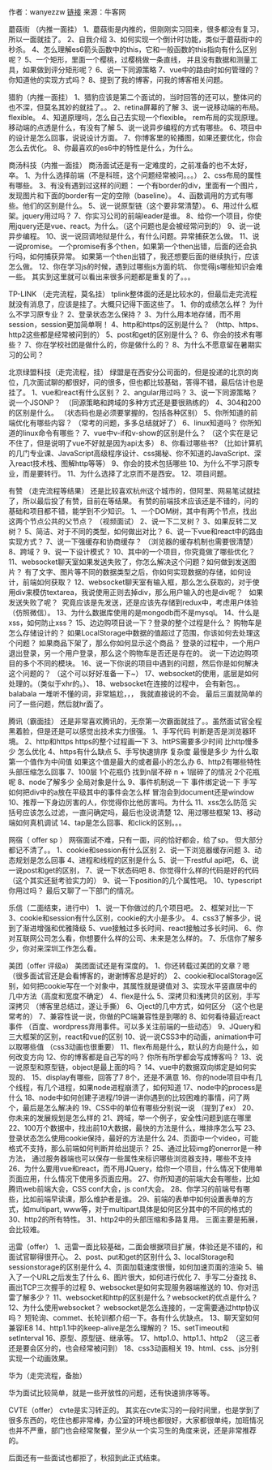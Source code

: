 作者：wanyezzw
[链接](https://www.nowcoder.com/discuss/52998?type=0&order=0&pos=27&page=1)
来源：牛客网

蘑菇街 （内推一面挂）
1、蘑菇街是内推的，但刚刚实习回来，很多都没有复习，所以一面就挂了。
2、自我介绍
3、如何实现一个倒计时功能，类似于蘑菇街中的秒杀。
4、怎么理解es6箭头函数中的this，它和一般函数的this指向有什么区别呢？
5、一个矩形，里面一个樱桃，过樱桃做一条直线， 并且没有数据和测量工具，如果做到评分矩形呢？
6、说一下同源策略
7、vue中的路由时如何管理的？ 你知道他的实现方式吗？
8、提到了我的博客，问我的博客相关问题。



猎豹（内推一面挂）
1、猎豹应该是第二个面试的，当时回答的还可以，整体问的也不深，但莫名其妙的就挂了。。
2、retina屏幕的了解
3、说一说移动端的布局。 flexible。
4、知道原理吗，怎么自己去实现一个flexible。 rem布局的实现原理。移动端的点透是什么，有没有了解
5、说一说异步编程的方式有哪些。
6、项目中的设计是怎么回事，说说设计方面。
7、你博客里的轮播图，如果还要优化，你会怎么去优化。
8、你最喜欢的es6中的特性是什么，为什么。


商汤科技（内推一面挂）
商汤面试还是有一定难度的，之前准备的也不太好，卒。
1、为什么选择前端（不是科班，这个问题经常被问。。。）
2、css布局的属性有哪些。
3、有没有遇到过这样的问题： 一个有border的div，里面有一个图片，发现图片和下面的border有一定的空隙（baseline）。
4、函数调用的方式有哪些。他们的区别是什么。
5、说一说原型链（这个要非常清楚）。
6、用过什么框架。jquery用过吗？
7、你实习公司的前端leader是谁。
8、给你一个项目，你使用jquery还是vue、react。为什么。（这个问题也是会被经常问到的）
9、说一说异步编程。
10、说一说回调地狱是什么，有什么问题。异常捕获怎么做。
11、说一说promise。 一个promise有多个then，如果第一个then出错，后面的还会执行吗，如何捕获异常。 如果第一个then出错了，我还想要后面的继续执行，应该怎么做。
12、你在学习js的时候，遇到过哪些js方面的坑、 你觉得js哪些知识会难一些。
其实到这里就可以看出来很多问题都是重复的了。。。



TP-LINK （走完流程，莫名挂）
tplink整体面的还是比较水的，但最后走完流程就没有消息了，应该是挂了。大概只记得下面这些了。
1、你的成绩怎么样？ 为什么不学习原专业？
2、登录状态怎么保持？
3、为什么用本地存储，而不用session，session更加简单啊！
4、http和https的区别是什么？ （http、https、http2这些都是经常被问到的）
5、post和get的区别是什么？
6、你会的技术有哪些？
7、你在学校社团是做什么的，你是做什么的？
8、为什么不愿意留在暑期实习的公司？



北京绿盟科技（走完流程，挂）
绿盟是在西安分公司面的，但是投递的北京的岗位，几次面试聊的都很好，问的很多，但也都比较基础，答得不错，最后估计也是挂了。
1、vue和react有什么区别？
2、angular用过吗？
3、说一下同源策略？ 说一个JSONP？  （同源策略和跨域的多种方式还是要很熟练的）
4、304和200的区别是什么。 （状态码也是必须要掌握的，包括各种区别）
5、你所知道的前端优化有哪些内容？ （常考的问题，多多总结就好了）
6、linux知道吗？ 你所知道的linux命令有哪些？
7、vue中v-if和v-show的区别是什么？ （这个实在是记不住了，但是说明了vue不好就是因为api太多）
8、你看过哪些书? （比如计算机的几门专业课、JavaScript高级程序设计、css揭秘、你不知道的JavaScript、深入react技术栈、图解http等等）
9、你会的技术包括哪些
10、为什么不学习原专业，而是要转行。
11、为什么选择了北京而不是西安。
12、项目问题。



有赞 （走完流程等结果）
还是比较喜欢杭州这个城市的，但阿里、网易笔试就挂了，所以最后投了有赞，目前在等结果。
有赞的前端技术应该还是不错的，问的基础和项目都不错，能学到不少知识。
1、一个DOM树，其中有两个节点，找出这两个节点公共的父节点？ （视频面试）
2、说一下二叉树？
3、如果反转二叉树？
5、简洁、对于不同的类型，如何做出对比？
6、说一下vue和react中的路由实现方式？
7、说一下强缓存和协商缓存？ （浏览器的缓存机制也需要很清楚）
8、跨域？
9、说一下设计模式？
10、其中的一个项目，你究竟做了哪些优化？
11、websocket聊天室如果发送失败了，你怎么解决这个问题？如何做到发送图片？ 有了文字、图片等不同的数据类型之后，你如何实现数据的存储，如何设计，前端如何获取？
12、websocket聊天室有输入框，那么怎么获取的，对于使用div来模仿textarea，我说使用正则去掉div，那么用户输入的也是div呢？   如果发送失败了呢？  究竟应该是先发送，还是应该先存储到redux中，考虑用户体验（仿照微信）。
13、为什么数据库使用的是mongodb而不是mysql。
14、什么是xss，如何防止xss？
15、边边购项目说一下？登录的整个过程是什么？ 购物车是怎么存储设计的？ 如果LocalStorage中数据的值超过了范围，你该如何去处理这个问题？ 如果商品下架了，那么你如何显示这个商品？ 登录的过程中，一个用户退出登录，另一个用户登录，那么这个购物车是否还是存在的。 说一下边边购项目的多个不同的模块。
16、说一下你说的项目中遇到的问题，然后你是如何解决这个问题的？ （这个可以好好准备一下~）
17、websocket的使用，底层是如何处理的。（类似于xhr的。）、
18、websocket在连接的过程中， 会有新包。。balabala 一堆听不懂的词，非常尴尬，，， 我就直接说的不会。
最后三面就简单的问了一些问题，然后就hr面了。


腾讯（霸面挂）
还是非常喜欢腾讯的，无奈第一次霸面就挂了。。虽然面试官全程黑着脸，但是还是可以感觉出技术实力很强。
1、手写代码 判断是否是浏览器环境。
2、http和https https的整个过程画一下
3、httPS需要多少时间 比http慢多少 怎么优化
4、https有什么缺点
5、手写快速排序 复杂度 最慢是多少 为什么取第一个值作为中间值 如果这个值是最大的或者最小的怎么办
6、http2有哪些特性 头部压缩怎么回事
7、100层 1个花瓶仍 找到n层不碎 n + 1层碎了的情况 2个花瓶呢
8、node了解多少 全局对象是什么
9、事件机制说一下 事件绑定说一下 手写如何把div中的a放在平级其中的事件会怎么样 冒泡会到document还是window
10、推荐一下身边厉害的人，你觉得你比他厉害吗。为什么
11、xss怎么防范 尖括号应该怎么过滤，一直问确定吗，最后也没说清楚
12、用过哪些框架
13、移动端如何真机调试
14、tap是怎么回事、和click的区别。。。



网宿（ offer sp ）
网宿面试不难，只有一面，问的恰好都会，给了sp。 但大部分都记不清了。。
1、cookie和session有什么区别
2、说一下浏览器缓存问题
3、动态规划是怎么回事
4、进程和线程的区别是什么
5、说一下restful api吧，
6、说一说post和get的区别，
7、说一下状态码吧
8、你觉得什么样的代码是好的代码 （这个其实还挺考验实力的）
9、说一下position的几个属性吧。
10、typescript你用过吗？
最后又聊了一下部门的情况。

乐信（二面结束，进行中）
1、说一下你做过的几个项目吧。
2、框架对比一下
3、cookie和session有什么区别，cookie的大小是多少。
4、css3了解多少，说到了渐进增强和优雅降级
5、vue接触过多长时间、react接触过多长时间、
6、你对互联网公司怎么看，你想要什么样的公司、未来是怎么样的。
7、乐信你了解多少，你对来深圳工作怎么看。

美团（offer 评级a）
美团面试还是有深度的。
1、你还转载过美团的文章？嗯 （很多面试官还是会看博客的，谢谢博客总是好的）
2、cookie和localStorage区别，如何把cookie写在一个对象中，其属性就是键值对
3、实现水平竖直居中的几中方法（高度和宽度不确定）
4、flex是什么
5、深拷贝和浅拷贝的区别，手写深拷贝 （博客里总结过，遂让手撕）
6、Oject的几中方式，如何区分 （这个也是常考的）
7、兼容性说一说，你做的PC端兼容性是到哪的
8、如何看待最近react事件 （百度、wordpress弃用事件。可以多关注前端的一些动态）
9、JQuery和三大框架的区别，react和vue的区别
10、说一说CSS3中的动画，animation中可以取哪些值 （css3动画也很重要）
11、flex布局是什么，默认的方向是什么，如何改变方向
12、你的博客都是自己写的吗？ 你所有所学都会写成博客吗？
13、说一说原型和原型链，object是最上面的吗？
14、vue中的数据双向绑定是如何实现的、
15、display有哪些，回答了7 8个，还是不满意
16、你的node项目中有几个线程，有几个进程，如果node进程崩溃了，如何知道
17、node中的process是什么
18、node中如何创建子进程/19讲一讲你遇到的比较困难的事情，问了两个，最后是怎么解决的
19、CSS中的单位有哪些分别说一说 （提到了ex）
20、你未来的发展规划是怎么样的
21、跨域，举一个例子，安全性问题到底在哪里
22、100万个数据中，找出前10大数据，最快的方法是什么，堆排序怎么写
23、登录状态怎么使用cookie保持，最好的方法是什么
24、页面中一个video，可能格式不支持，那么前端如何判断并给出提示？
25、通过比较img的onerror是一种方法， 通过服务器端也可以保存一些属性来标识哪些浏览器支持，哪些不支持
26、为什么要用vue和react，而不用JQuery，给你一个项目，什么情况下使用单页面应用，什么情况下使用多页面应用。
27、你所知道的前端大会有哪些，比如腾讯web前端大会，CSS conf大会，js conf大会。
28、你学习的前端号有哪些，比如前端早读课，那么维护者是谁。
29、前端的表单中如何设置表单的方式，如multipart, www等，对于multipart具体是如何区分其中的不同的格式的
30、http2的所有特性。
31、http2中的头部压缩和多路复用。
三面主要是拓展，会比较难。



迅雷（offer）
1、迅雷一面比较基础，二面会根据项目扩展，体验还是不错的，和面试官聊得很开心。
2、post、put和get的区别什么
3、localStorage和sessionstorage的区别是什么
4、页面加载速度很慢，如何加速页面的渲染
5、输入了一个URL之后发生了什么
6、图片很大，如何进行优化
7、手写二分查找
8、画出TCP三次握手的过程
9、websocket是如何实现服务器端推送的
10、你对迅雷了解多少？
11、websocket和http的区别是什么？websocket的优点是什么？
12、为什么使用websocket？ websocket是怎么连接的，一定需要通过http协议吗？ 短轮询、commet、长轮训都介绍一下。各有什么优缺点。
13、聊天室如何兼容IE8
14、http1.1中的keep-alive是怎么理解的？
15、setTimeout和setInterval
16、原型、原型链、继承等。
17、http1.0、http1.1、http2  （这三者还是要会区分的，也会经常被问到）
18、css3动画相关
19、html、css、js分别实现一个动画效果。

华为（走完流程，备胎）

华为面试比较简单，就是一些开放性的问题，还有快速排序等等。 


CVTE（offer）
cvte是实习转正的。
其实在cvte实习的一段时间里，也是学到了很多东西的，吃住也都非常棒，办公室的环境也都很好，大家都很单纯，加班情况也并不严重，部门也会经常聚餐，至少从一个实习生的角度来说，还是非常推荐的。


后面还有一些面试也都拒了，秋招到此正式结束。
